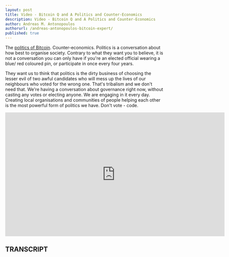 ```yaml
---
layout: post
title: Video - Bitcoin Q and A Politics and Counter-Economics
description: Video - Bitcoin Q and A Politics and Counter-Economics
author: Andreas M. Antonopoulos
authorurl: /andreas-antonopoulos-bitcoin-expert/
published: true
---
```


<p>The <a href="/video-learn-about-zen-coin/">politics of Bitcoin</a>. Counter-economics. Politics is a conversation about how best to organise society. Contrary to what they want you to believe, it is not a conversation you can only have if you're an elected official wearing a blue/ red coloured pin, or participate in once every four years. </p>

<p>They want us to think that politics is the dirty business of choosing the lesser evil of two awful candidates who will mess up the lives of our neighbours who voted for the wrong one. That's tribalism and we don't need that. We're having a conversation about governance right now, without casting any votes or electing anyone. We are engaging in it every day. Creating local organisations and communities of people helping each other is the most powerful form of politics we have. Don't vote - code.</p>

<center><iframe width="700" height="394" src="https://www.youtube.com/embed/t0NyxRftGBo?list=PLPQwGV1aLnTsHvzevl9BAUlfsfwFfU7aP" frameborder="0" allowfullscreen></iframe></center>

<h2>TRANSCRIPT</h2>
